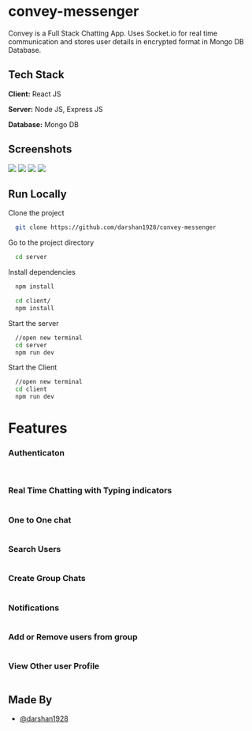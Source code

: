 # convey-messenger
Convey is a Full Stack Chatting App.
Uses Socket.io for real time communication and stores user details in encrypted format in Mongo DB Database.

## Tech Stack

**Client:** React JS

**Server:** Node JS, Express JS

**Database:** Mongo DB
## Screenshots
<img src="https://github.com/darshan1928/convey-messenger/client/src/screenshots/md-1.png" />
<img src="https://github.com/darshan1928/convey-messenger/client/src/screenshots/md-2.png" />
<img src="https://github.com/darshan1928/convey-messenger/client/src/screenshots/sm-3.png" />
<img src="https://github.com/darshan1928/convey-messenger/client/src/screenshots/sm-4.png" />

## Run Locally

Clone the project

```bash
  git clone https://github.com/darshan1928/convey-messenger
```

Go to the project directory

```bash
  cd server
```

Install dependencies

```bash
  npm install
```

```bash
  cd client/
  npm install
```

Start the server

```bash
  //open new terminal
  cd server
  npm run dev
```
Start the Client

```bash
  //open new terminal
  cd client
  npm run dev
```

  
# Features

### Authenticaton
![]()
![]()
### Real Time Chatting with Typing indicators
![]()
### One to One chat
![]()
### Search Users
![]()
### Create Group Chats
![]()
### Notifications 
![]()
### Add or Remove users from group
![]()
### View Other user Profile
![]()
## Made By

- [@darshan1928](https://github.com/darshan1928)

  
